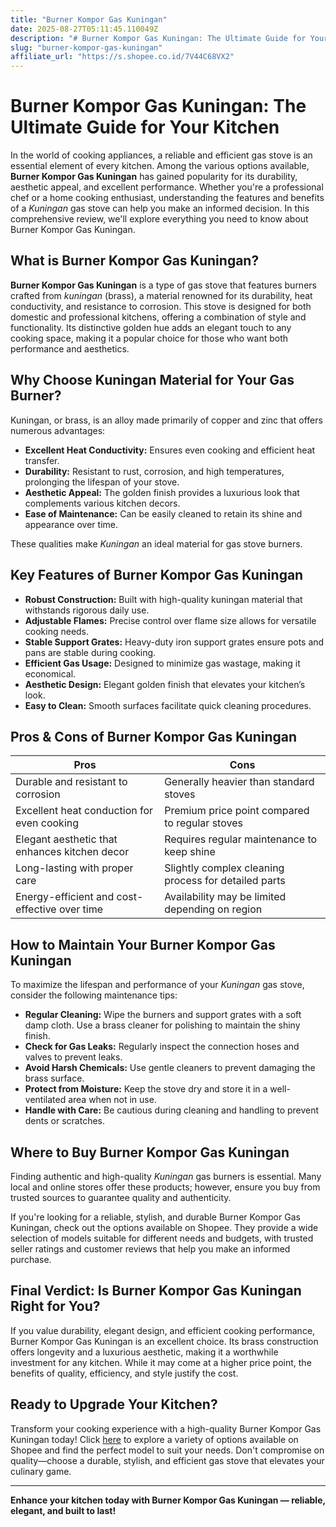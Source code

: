```yaml
---
title: "Burner Kompor Gas Kuningan"
date: 2025-08-27T05:11:45.110049Z
description: "# Burner Kompor Gas Kuningan: The Ultimate Guide for Your Kitchen..."
slug: "burner-kompor-gas-kuningan"
affiliate_url: "https://s.shopee.co.id/7V44C68VX2"
---
```

# Burner Kompor Gas Kuningan: The Ultimate Guide for Your Kitchen

In the world of cooking appliances, a reliable and efficient gas stove is an essential element of every kitchen. Among the various options available, **Burner Kompor Gas Kuningan** has gained popularity for its durability, aesthetic appeal, and excellent performance. Whether you're a professional chef or a home cooking enthusiast, understanding the features and benefits of a *Kuningan* gas stove can help you make an informed decision. In this comprehensive review, we'll explore everything you need to know about Burner Kompor Gas Kuningan.

## What is Burner Kompor Gas Kuningan?

**Burner Kompor Gas Kuningan** is a type of gas stove that features burners crafted from *kuningan* (brass), a material renowned for its durability, heat conductivity, and resistance to corrosion. This stove is designed for both domestic and professional kitchens, offering a combination of style and functionality. Its distinctive golden hue adds an elegant touch to any cooking space, making it a popular choice for those who want both performance and aesthetics.

## Why Choose Kuningan Material for Your Gas Burner?

Kuningan, or brass, is an alloy made primarily of copper and zinc that offers numerous advantages:

- **Excellent Heat Conductivity:** Ensures even cooking and efficient heat transfer.
- **Durability:** Resistant to rust, corrosion, and high temperatures, prolonging the lifespan of your stove.
- **Aesthetic Appeal:** The golden finish provides a luxurious look that complements various kitchen decors.
- **Ease of Maintenance:** Can be easily cleaned to retain its shine and appearance over time.

These qualities make *Kuningan* an ideal material for gas stove burners.

## Key Features of Burner Kompor Gas Kuningan

- **Robust Construction:** Built with high-quality kuningan material that withstands rigorous daily use.
- **Adjustable Flames:** Precise control over flame size allows for versatile cooking needs.
- **Stable Support Grates:** Heavy-duty iron support grates ensure pots and pans are stable during cooking.
- **Efficient Gas Usage:** Designed to minimize gas wastage, making it economical.
- **Aesthetic Design:** Elegant golden finish that elevates your kitchen’s look.
- **Easy to Clean:** Smooth surfaces facilitate quick cleaning procedures.

## Pros & Cons of Burner Kompor Gas Kuningan

| **Pros**                                               | **Cons**                                              |
|--------------------------------------------------------|-------------------------------------------------------|
| Durable and resistant to corrosion                    | Generally heavier than standard stoves               |
| Excellent heat conduction for even cooking            | Premium price point compared to regular stoves     |
| Elegant aesthetic that enhances kitchen decor       | Requires regular maintenance to keep shine        |
| Long-lasting with proper care                        | Slightly complex cleaning process for detailed parts |
| Energy-efficient and cost-effective over time       | Availability may be limited depending on region     |

## How to Maintain Your Burner Kompor Gas Kuningan

To maximize the lifespan and performance of your *Kuningan* gas stove, consider the following maintenance tips:

- **Regular Cleaning:** Wipe the burners and support grates with a soft damp cloth. Use a brass cleaner for polishing to maintain the shiny finish.
- **Check for Gas Leaks:** Regularly inspect the connection hoses and valves to prevent leaks.
- **Avoid Harsh Chemicals:** Use gentle cleaners to prevent damaging the brass surface.
- **Protect from Moisture:** Keep the stove dry and store it in a well-ventilated area when not in use.
- **Handle with Care:** Be cautious during cleaning and handling to prevent dents or scratches.

## Where to Buy Burner Kompor Gas Kuningan

Finding authentic and high-quality *Kuningan* gas burners is essential. Many local and online stores offer these products; however, ensure you buy from trusted sources to guarantee quality and authenticity.

If you're looking for a reliable, stylish, and durable Burner Kompor Gas Kuningan, check out the options available on Shopee. They provide a wide selection of models suitable for different needs and budgets, with trusted seller ratings and customer reviews that help you make an informed purchase.

## Final Verdict: Is Burner Kompor Gas Kuningan Right for You?

If you value durability, elegant design, and efficient cooking performance, Burner Kompor Gas Kuningan is an excellent choice. Its brass construction offers longevity and a luxurious aesthetic, making it a worthwhile investment for any kitchen. While it may come at a higher price point, the benefits of quality, efficiency, and style justify the cost.

## Ready to Upgrade Your Kitchen?

Transform your cooking experience with a high-quality Burner Kompor Gas Kuningan today! Click [here](https://s.shopee.co.id/7V44C68VX2) to explore a variety of options available on Shopee and find the perfect model to suit your needs. Don't compromise on quality—choose a durable, stylish, and efficient gas stove that elevates your culinary game.

---

**Enhance your kitchen today with Burner Kompor Gas Kuningan — reliable, elegant, and built to last!**